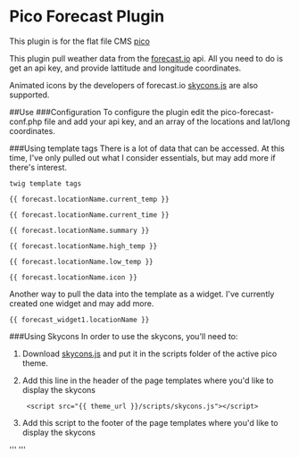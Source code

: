# Pico Forecast Plugin
This plugin is for the flat file CMS [pico](https://github.com/picocms/Pico)

This plugin pull weather data from the [forecast.io](https://developer.forecast.io/docs/v2) api. All you need to do is get an api key, and provide lattitude and longitude coordinates.

Animated icons by the developers of forecast.io [skycons.js](https://github.com/darkskyapp/skycons) are also supported.

##Use
###Configuration
To configure the plugin edit the pico-forecast-conf.php file and add your api key, and an array of the locations and lat/long coordinates.

###Using template tags
There is a lot of data that can be accessed. At this time, I've only pulled out what I consider essentials, but may add more if there's interest.

	twig template tags
	
	{{ forecast.locationName.current_temp }}

	{{ forecast.locationName.current_time }}

	{{ forecast.locationName.summary }}

	{{ forecast.locationName.high_temp }}

	{{ forecast.locationName.low_temp }}

	{{ forecast.locationName.icon }}

Another way to pull the data into the template as a widget. I've currently created one widget and may add more.

	{{ forecast_widget1.locationName }}

###Using Skycons
In order to use the skycons, you'll need to:

1. Download [skycons.js](https://github.com/darkskyapp/skycons) and put it in the scripts folder of the active pico theme.
2. Add this line in the header of the page templates where you'd like to display the skycons

		<script src="{{ theme_url }}/scripts/skycons.js"></script>
3. Add this script to the footer of the page templates where you'd like to display the skycons

'''
    <script>
		var skycons = new Skycons({"color": "#404040"}); //choose any color that fits your theme.
		{{ forecast_script }}		
		skycons.play();
	</script>
'''